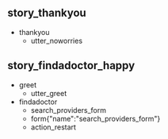 ## story_thankyou
* thankyou
    - utter_noworries
## story_findadoctor_happy
* greet
  - utter_greet
* findadoctor
  - search_providers_form
  - form{"name":"search_providers_form"}
  - action_restart
